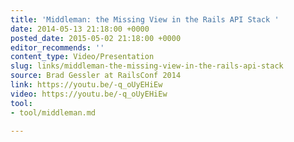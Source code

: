 ```yaml
---
title: 'Middleman: the Missing View in the Rails API Stack '
date: 2014-05-13 21:18:00 +0000
posted_date: 2015-05-02 21:18:00 +0000
editor_recommends: ''
content_type: Video/Presentation
slug: links/middleman-the-missing-view-in-the-rails-api-stack
source: Brad Gessler at RailsConf 2014
link: https://youtu.be/-q_oUyEHiEw
video: https://youtu.be/-q_oUyEHiEw
tool:
- tool/middleman.md

---
```


